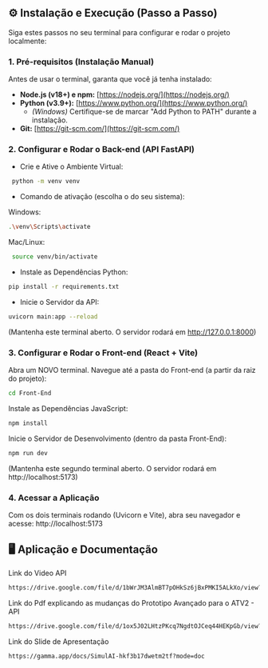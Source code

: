 ## ⚙️ Instalação e Execução (Passo a Passo)
Siga estes passos no seu terminal para configurar e rodar o projeto localmente:

### 1. Pré-requisitos (Instalação Manual)
Antes de usar o terminal, garanta que você já tenha instalado:

* **Node.js (v18+) e npm:** [https://nodejs.org/](https://nodejs.org/)
* **Python (v3.9+):** [https://www.python.org/](https://www.python.org/)
    * *(Windows)* Certifique-se de marcar "Add Python to PATH" durante a instalação.
* **Git:** [https://git-scm.com/](https://git-scm.com/)

### 2. Configurar e Rodar o Back-end (API FastAPI)
* Crie e Ative o Ambiente Virtual:
 ```Bash
  python -m venv venv
 ```

* Comando de ativação (escolha o do seu sistema):

Windows:
```Bash
.\venv\Scripts\activate
```

Mac/Linux:
```Bash
 source venv/bin/activate
```

* Instale as Dependências Python:
```Bash
pip install -r requirements.txt
```

* Inicie o Servidor da API:
```Bash
uvicorn main:app --reload
```
(Mantenha este terminal aberto. O servidor rodará em http://127.0.0.1:8000)

### 3. Configurar e Rodar o Front-end (React + Vite)
Abra um NOVO terminal.
Navegue até a pasta do Front-end (a partir da raiz do projeto):
```Bash
cd Front-End
```

Instale as Dependências JavaScript:
```Bash
npm install
```

Inicie o Servidor de Desenvolvimento (dentro da pasta Front-End):
```Bash
npm run dev
```
(Mantenha este segundo terminal aberto. O servidor rodará em http://localhost:5173)

### 4. Acessar a Aplicação
Com os dois terminais rodando (Uvicorn e Vite), abra seu navegador e acesse: http://localhost:5173


## 🖥️ Aplicação e Documentação

Link do Video API
```Bash
https://drive.google.com/file/d/1bWrJM3AlmBT7pOHkSz6jBxPMKI5ALkXo/view?usp=sharing
```

Link do Pdf explicando as mudanças do Prototipo Avançado para o ATV2 - API
```Bash
https://drive.google.com/file/d/1ox5J02LHtzPKcq7NgdtOJCeq44HEKpGb/view?usp=sharing
```

Link do Slide de Apresentação
```Bash
https://gamma.app/docs/SimulAI-hkf3b17dwetm2tf?mode=doc
```













